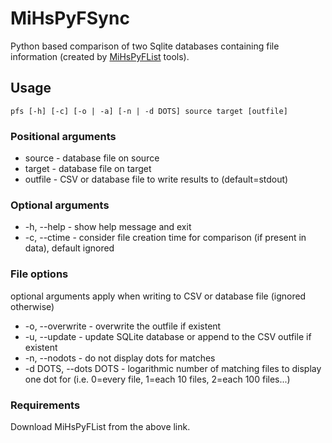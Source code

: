 # MiHsPyFSync
Python based comparison of two Sqlite databases containing file information (created by [MiHsPyFList](https://github.com/mikiair/MiHsPyFList) tools).

## Usage
```pfs [-h] [-c] [-o | -a] [-n | -d DOTS] source target [outfile]```

### Positional arguments
  * source - database file on source
  * target - database file on target
  * outfile - CSV or database file to write results to (default=stdout)

### Optional arguments
  * -h, --help - show help message and exit
  * -c, --ctime - consider file creation time for comparison (if present in data), default ignored

### File options
  optional arguments apply when writing to CSV or database file (ignored otherwise)

  * -o, --overwrite - overwrite the outfile if existent
  * -u, --update - update SQLite database or append to the CSV outfile if existent
  * -n, --nodots - do not display dots for matches
  * -d DOTS, --dots DOTS - logarithmic number of matching files to display one dot for (i.e. 0=every file, 1=each 10 files, 2=each 100 files...)
                        
### Requirements
Download MiHsPyFList from the above link.